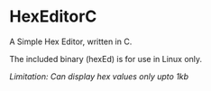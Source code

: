 # HexEditorC
A Simple Hex Editor, written in C.

The included binary (hexEd) is for use in Linux only.

_Limitation: Can display hex values only upto 1kb_
